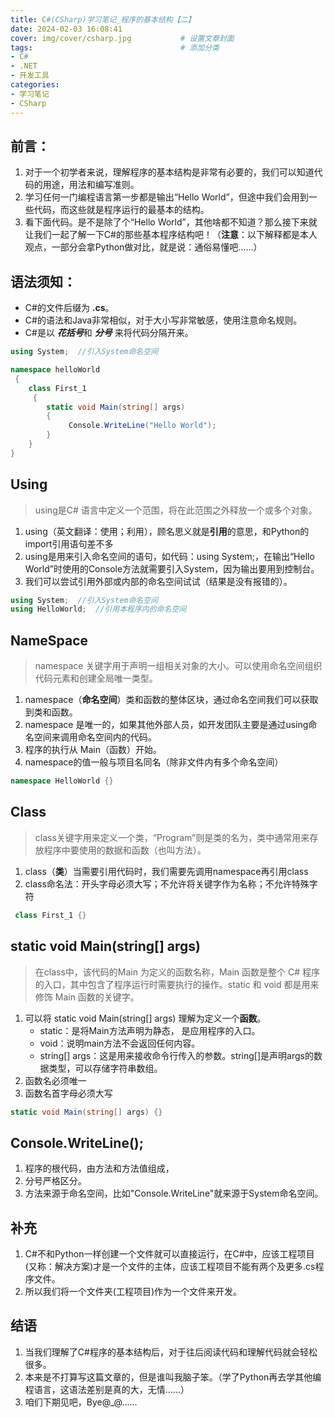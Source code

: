 ```yaml
---
title: C#(CSharp)学习笔记_程序的基本结构【二】
date: 2024-02-03 16:08:41
cover: img/cover/csharp.jpg           # 设置文章封面
tags:                                 # 添加分类
- C#
- .NET
- 开发工具
categories:  
- 学习笔记
- CSharp
---
```




## 前言：

1. 对于一个初学者来说，理解程序的基本结构是非常有必要的，我们可以知道代码的用途，用法和编写准则。
2. 学习任何一门编程语言第一步都是输出“Hello World”，但途中我们会用到一些代码，而这些就是程序运行的最基本的结构。
3. 看下面代码。是不是除了个“Hello World”，其他啥都不知道？那么接下来就让我们一起了解一下C#的那些基本程序结构吧！（**注意**：以下解释都是本人观点，一部分会拿Python做对比，就是说：通俗易懂吧……）

## 语法须知：

 - C#的文件后缀为  **.cs**。 
 - C#的语法和Java非常相似，对于大小写非常敏感，使用注意命名规则。
 - C#是以 ***花括号***和 ***分号*** 来将代码分隔开来。

```csharp
using System;  //引入System命名空间

namespace helloWorld
 {  
    class First_1
     {
        static void Main(string[] args) 
        {
             Console.WriteLine("Hello World");
        }
    }
}
```

## Using

> using是C# 语言中定义一个范围，将在此范围之外释放一个或多个对象。

1. using（英文翻译：使用；利用），顾名思义就是**引用**的意思，和Python的import引用语句差不多
2. using是用来引入命名空间的语句，如代码：using System;，在输出“Hello World”时使用的Console方法就需要引入System，因为输出要用到控制台。
3. 我们可以尝试引用外部或内部的命名空间试试（结果是没有报错的）。

```csharp
using System;  //引入System命名空间
using HelloWorld;  //引用本程序内的命名空间
```

## NameSpace

> namespace 关键字用于声明一组相关对象的大小。可以使用命名空间组织代码元素和创建全局唯一类型。

1. namespace（**命名空间**）类和函数的整体区块，通过命名空间我们可以获取到类和函数。
2. namespace 是唯一的，如果其他外部人员，如开发团队主要是通过using命名空间来调用命名空间内的代码。
3. 程序的执行从 Main（函数）开始。
4. namespace的值一般与项目名同名（除非文件内有多个命名空间）

```csharp
namespace HelloWorld {}
```

## Class

> class关键字用来定义一个类，“Program”则是类的名为，类中通常用来存放程序中要使用的数据和函数（也叫方法）。

1. class（**类**）当需要引用代码时，我们需要先调用namespace再引用class
2. class命名法：开头字母必须大写；不允许将关键字作为名称；不允许特殊字符

```csharp
 class First_1 {}
```

##  static void Main(string[] args)

> 在class中，该代码的Main 为定义的函数名称，Main 函数是整个 C# 程序的入口，其中包含了程序运行时需要执行的操作。static 和 void 都是用来修饰 Main 函数的关键字。

1. 可以将 static void Main(string[] args) 理解为定义一个**函数**。
   - static：是将Main方法声明为静态， 是应用程序的入口。
   - void：说明main方法不会返回任何内容。 
   - string[] args：这是用来接收命令行传入的参数。string[]是声明args的数据类型，可以存储字符串数组。
2. 函数名必须唯一
3. 函数名首字母必须大写

```csharp
static void Main(string[] args) {}
```

## Console.WriteLine();

1. 程序的根代码，由方法和方法值组成，
2. 分号严格区分。
3. 方法来源于命名空间，比如"Console.WriteLine"就来源于System命名空间。

## 补充
1. C#不和Python一样创建一个文件就可以直接运行，在C#中，应该工程项目(又称：解决方案)才是一个文件的主体，应该工程项目不能有两个及更多.cs程序文件。
2. 所以我们将一个文件夹(工程项目)作为一个文件来开发。


## 结语

1. 当我们理解了C#程序的基本结构后，对于往后阅读代码和理解代码就会轻松很多。
2. 本来是不打算写这篇文章的，但是谁叫我脑子笨。（学了Python再去学其他编程语言，这语法差别是真的大，无情……）
3. 咱们下期见吧，Bye@_@……